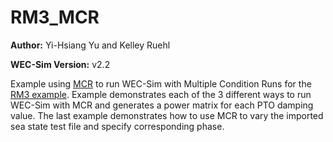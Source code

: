 # RM3_MCR

**Author:**          Yi-Hsiang Yu and Kelley Ruehl

**WEC-Sim Version:** v2.2

Example using [MCR](http://wec-sim.github.io/WEC-Sim/features.html) to run WEC-Sim with Multiple Condition Runs for the [RM3 example](http://wec-sim.github.io/WEC-Sim/tutorials.html#two-body-point-absorber-rm3).
Example demonstrates each of the 3 different ways to run WEC-Sim with MCR and generates a power matrix for each PTO damping value. The last example demonstrates how to use MCR to vary the imported sea state test file and specify corresponding phase. 

